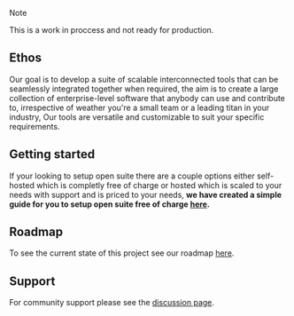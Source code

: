 > [!NOTE]
> This is a work in proccess and not ready for production.

## Ethos

Our goal is to develop a suite of scalable interconnected tools that can be seamlessly integrated together when required, the aim is to create a large collection of enterprise-level software that anybody can use and contribute to, irrespective of weather you're a small team or a leading titan in your industry, Our tools are versatile and customizable to suit your specific requirements.

## Getting started

If your looking to setup open suite there are a couple options either self-hosted which is completly free of charge or hosted which is scaled to your needs with support and is priced to your needs, **we have created a simple guide for you to setup open suite free of charge [here](https://github.com/open-suite/getting-started).**

## Roadmap

To see the current state of this project see our roadmap [here](https://github.com/orgs/open-suite/projects/1).

## Support

For community support please see the [discussion page](https://github.com/orgs/open-suite/discussions).
